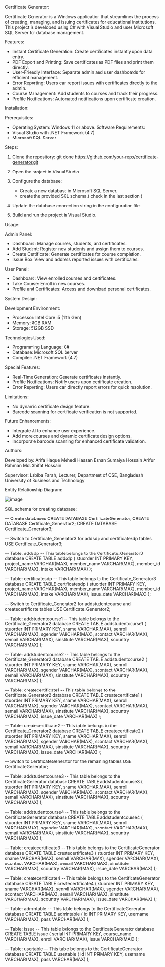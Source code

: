 Certificate Generator:

Certificate Generator is a Windows application that streamlines the process of creating, 
managing, and issuing certificates for educational institutions. This project is developed 
using C# with Visual Studio and uses Microsoft SQL Server for database management.

Features:

* Instant Certificate Generation: Create certificates instantly upon data entry.
* PDF Export and Printing:  Save certificates as PDF files and print them directly.
* User-Friendly Interface: Separate admin and user dashboards for efficient management.
* Error Reporting: Users can report issues with certificates directly to the admin.
* Course Management: Add students to courses and track their progress.
* Profile Notifications: Automated notifications upon certificate creation.


Installation:

Prerequisites:
* Operating System: Windows 11 or above.
Software Requirements:
* Visual Studio with .NET Framework (4.7)
* Microsoft SQL Server
  
Steps:

1. Clone the repository:   git clone https://github.com/your-repo/certificate-generator.git
2. Open the project in Visual Studio.
  
3. Configure the database:
     * Create a new database in Microsoft SQL Server.
     * create the provided SQL schema.( check in the last section )
       
4. Update the database connection string in the configuration file.
5. Build and run the project in Visual Studio.

Usage:

Admin Panel:
* Dashboard: Manage courses, students, and certificates.
* Add Student: Register new students and assign them to courses.
* Create Certificate: Generate certificates for course completion.
* Issue Box: View and address reported issues with certificates.
  
User Panel:
* Dashboard: View enrolled courses and certificates.
* Take Course: Enroll in new courses.
* Profile and Certificates: Access and download personal certificates.
  
System Design:

Development Environment:
* Processor: Intel Core i5 (11th Gen)
* Memory: 8GB RAM
* Storage: 512GB SSD
  
Technologies Used:
* Programming Language: C#
* Database: Microsoft SQL Server
* Compiler: .NET Framework (4.7)
  
Special Features:
* Real-Time Generation: Generate certificates instantly.
* Profile Notifications: Notify users upon certificate creation.
* Error Reporting: Users can directly report errors for quick resolution.
  
Limitations:
* No dynamic certificate design feature.
* Barcode scanning for certificate verification is not supported.
  
Future Enhancements:
* Integrate AI to enhance user experience.
* Add more courses and dynamic certificate design options.
* Incorporate barcode scanning for enhanced certificate validation.
  
Authors:

Developed by:
Arifa Haque
Mehedi Hassan Eshan
Sumaiya Hossain
Arifur Rahman
Md. Shifat Hossain

Supervisor: Labiba Farah, Lecturer, Department of CSE, Bangladesh University of Business and Technology


Entity Relationship Diagram:

![image](https://github.com/user-attachments/assets/acb6687a-2b1a-4528-972b-00b86f0982aa)

SQL schema for creating database:

-- Create databases
CREATE DATABASE CertificateGenerator;
CREATE DATABASE Certificate_Generator2;
CREATE DATABASE Certificate_Generator3;

-- Switch to Certificate_Generator3 for addsdp and certificatesdp tables
USE Certificate_Generator3;

-- Table: addsdp
-- This table belongs to the Certificate_Generator3 database
CREATE TABLE addsdp (
    stuorder INT PRIMARY KEY,
    project_name VARCHAR(MAX),
    member_name VARCHAR(MAX),
    member_id VARCHAR(MAX),
    intake VARCHAR(MAX)
);

-- Table: certificatesdp
-- This table belongs to the Certificate_Generator3 database
CREATE TABLE certificatesdp (
    stuorder INT PRIMARY KEY,
    project_name VARCHAR(MAX),
    member_name VARCHAR(MAX),
    member_id VARCHAR(MAX),
    intake VARCHAR(MAX),
    issue_date VARCHAR(MAX)
);

-- Switch to Certificate_Generator2 for addstudentcourse and createcertificate tables
USE Certificate_Generator2;

-- Table: addstudentcourse1
-- This table belongs to the Certificate_Generator2 database
CREATE TABLE addstudentcourse1 (
    stuorder INT PRIMARY KEY,
    sname VARCHAR(MAX),
    senroll VARCHAR(MAX),
    sgender VARCHAR(MAX),
    scontact VARCHAR(MAX),
    semail VARCHAR(MAX),
    sinstitute VARCHAR(MAX),
    scountry VARCHAR(MAX)
);

-- Table: addstudentcourse2
-- This table belongs to the Certificate_Generator2 database
CREATE TABLE addstudentcourse2 (
    stuorder INT PRIMARY KEY,
    sname VARCHAR(MAX),
    senroll VARCHAR(MAX),
    sgender VARCHAR(MAX),
    scontact VARCHAR(MAX),
    semail VARCHAR(MAX),
    sinstitute VARCHAR(MAX),
    scountry VARCHAR(MAX)
);

-- Table: createcertificate1
-- This table belongs to the Certificate_Generator2 database
CREATE TABLE createcertificate1 (
    stuorder INT PRIMARY KEY,
    sname VARCHAR(MAX),
    senroll VARCHAR(MAX),
    sgender VARCHAR(MAX),
    scontact VARCHAR(MAX),
    semail VARCHAR(MAX),
    sinstitute VARCHAR(MAX),
    scountry VARCHAR(MAX),
    issue_date VARCHAR(MAX)
);

-- Table: createcertificate2
-- This table belongs to the Certificate_Generator2 database
CREATE TABLE createcertificate2 (
    stuorder INT PRIMARY KEY,
    sname VARCHAR(MAX),
    senroll VARCHAR(MAX),
    sgender VARCHAR(MAX),
    scontact VARCHAR(MAX),
    semail VARCHAR(MAX),
    sinstitute VARCHAR(MAX),
    scountry VARCHAR(MAX),
    issue_date VARCHAR(MAX)
);

-- Switch to CertificateGenerator for the remaining tables
USE CertificateGenerator;

-- Table: addstudentcourse3
-- This table belongs to the CertificateGenerator database
CREATE TABLE addstudentcourse3 (
    stuorder INT PRIMARY KEY,
    sname VARCHAR(MAX),
    senroll VARCHAR(MAX),
    sgender VARCHAR(MAX),
    scontact VARCHAR(MAX),
    semail VARCHAR(MAX),
    sinstitute VARCHAR(MAX),
    scountry VARCHAR(MAX)
);

-- Table: addstudentcourse4
-- This table belongs to the CertificateGenerator database
CREATE TABLE addstudentcourse4 (
    stuorder INT PRIMARY KEY,
    sname VARCHAR(MAX),
    senroll VARCHAR(MAX),
    sgender VARCHAR(MAX),
    scontact VARCHAR(MAX),
    semail VARCHAR(MAX),
    sinstitute VARCHAR(MAX),
    scountry VARCHAR(MAX)
);

-- Table: createcertificate3
-- This table belongs to the CertificateGenerator database
CREATE TABLE createcertificate3 (
    stuorder INT PRIMARY KEY,
    sname VARCHAR(MAX),
    senroll VARCHAR(MAX),
    sgender VARCHAR(MAX),
    scontact VARCHAR(MAX),
    semail VARCHAR(MAX),
    sinstitute VARCHAR(MAX),
    scountry VARCHAR(MAX),
    issue_date VARCHAR(MAX)
);

-- Table: createcertificate4
-- This table belongs to the CertificateGenerator database
CREATE TABLE createcertificate4 (
    stuorder INT PRIMARY KEY,
    sname VARCHAR(MAX),
    senroll VARCHAR(MAX),
    sgender VARCHAR(MAX),
    scontact VARCHAR(MAX),
    semail VARCHAR(MAX),
    sinstitute VARCHAR(MAX),
    scountry VARCHAR(MAX),
    issue_date VARCHAR(MAX)
);

-- Table: admintable
-- This table belongs to the CertificateGenerator database
CREATE TABLE admintable (
    id INT PRIMARY KEY,
    username VARCHAR(MAX),
    pass VARCHAR(MAX)
);

-- Table: issue
-- This table belongs to the CertificateGenerator database
CREATE TABLE issue (
    serial INT PRIMARY KEY,
    course_name VARCHAR(MAX),
    enroll VARCHAR(MAX),
    issue VARCHAR(MAX)
);

-- Table: usertable
-- This table belongs to the CertificateGenerator database
CREATE TABLE usertable (
    id INT PRIMARY KEY,
    username VARCHAR(MAX),
    pass VARCHAR(MAX)
);

